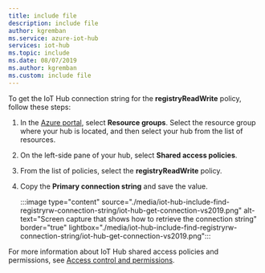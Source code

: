 ```yaml
---
title: include file
description: include file
author: kgremban
ms.service: azure-iot-hub
services: iot-hub
ms.topic: include
ms.date: 08/07/2019
ms.author: kgremban
ms.custom: include file
---
```

<!-- This tells how to get the connection string for the registryReadWrite shared access policy of your IoT hub -->

To get the IoT Hub connection string for the **registryReadWrite** policy, follow these steps:

1. In the [Azure portal](https://portal.azure.com), select **Resource groups**. Select the resource group where your hub is located, and then select your hub from the list of resources.

2. On the left-side pane of your hub, select **Shared access policies**.

3. From the list of policies, select the **registryReadWrite** policy.

4. Copy the **Primary connection string** and save the value.

   :::image type="content" source="./media/iot-hub-include-find-registryrw-connection-string/iot-hub-get-connection-vs2019.png" alt-text="Screen capture that shows how to retrieve the connection string" border="true" lightbox="./media/iot-hub-include-find-registryrw-connection-string/iot-hub-get-connection-vs2019.png":::

For more information about IoT Hub shared access policies and permissions, see [Access control and permissions](../articles/iot-hub/iot-hub-dev-guide-sas.md#access-control-and-permissions).
